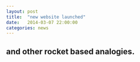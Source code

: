 ```yaml
---
layout: post
title:  "new website launched"
date:   2014-03-07 22:00:00
categories: news
---
```


## and other rocket based analogies.